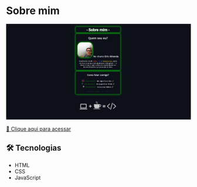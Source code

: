 # Sobre mim

![preview](img/site-img.jpg)

[🔗 Clique aqui para acessar](https://ericmiranda27.github.io/sobre-mim/)

## 🛠 Tecnologias

- HTML
- CSS
- JavaScript